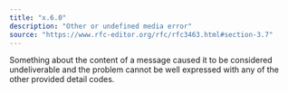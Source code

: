```yaml
---
title: "x.6.0"
description: "Other or undefined media error"
source: "https://www.rfc-editor.org/rfc/rfc3463.html#section-3.7"
---
```


Something about the content of a message caused it to be considered undeliverable and the problem cannot be well expressed with any of the other provided detail codes.
